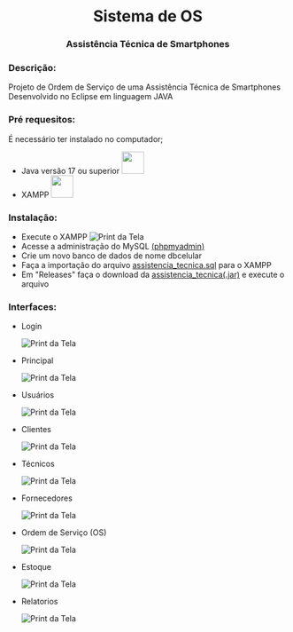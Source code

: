 <h1 align="center">Sistema de OS</h1>
<h3 align="center">Assistência  Técnica de Smartphones</h3>

### Descrição:
<p>Projeto de Ordem de Serviço de uma Assistência Técnica de Smartphones 
 Desenvolvido no Eclipse em linguagem JAVA</p>

### Pré requesitos:
É necessário ter instalado no computador;
* Java versão 17 ou superior <a href="https://www.java.com/pt-BR/" > <img src="https://cdn.jsdelivr.net/gh/devicons/devicon/icons/java/java-original-wordmark.svg" width="40" height="40"/> </a>
* XAMPP  <a href="https://www.apachefriends.org/pt_br/index.html" > <img src="https://static-00.iconduck.com/assets.00/xampp-icon-508x512-hsh5ht6u.png" width="40" height="40" /> </a>

 ### Instalação:
* Execute o XAMPP
  ![Print da Tela](https://github.com/gabpereiraa/sistema_os/blob/main/img/xampp.png)
* Acesse a administração do MySQL [(phpmyadmin)](https://locallhost.me/phpmyadmin)
* Crie um novo banco de dados de nome dbcelular
* Faça a importação do arquivo [assistencia_tecnica.sql](https://github.com/gabpereiraa/sistema_os/blob/main/assistencia_tecnica.sql)
 para o XAMPP
* Em "Releases" faça o download da [assistencia_tecnica(.jar)](https://github.com/gabpereiraa/sistema_os/releases/download/assistencia_tecnica/assistencia_tecnica.jar)  e execute o arquivo
          
### Interfaces:
* Login

  ![Print da Tela](https://github.com/gabpereiraa/sistema_os/blob/main/img/tela_login.png)
* Principal

    ![Print da Tela](https://github.com/gabpereiraa/sistema_os/blob/main/img/tela_principal.png)
* Usuários

     ![Print da Tela](https://github.com/gabpereiraa/sistema_os/blob/main/img/tela_usuario.png)
* Clientes

  ![Print da Tela](https://github.com/gabpereiraa/sistema_os/blob/main/img/tela_cliente.png)
* Técnicos

  ![Print da Tela](https://github.com/gabpereiraa/sistema_os/blob/main/img/tela_tecnico.png)
* Fornecedores

  ![Print da Tela](https://github.com/gabpereiraa/sistema_os/blob/main/img/tela_fornecedores.png)
* Ordem de Serviço (OS)

  ![Print da Tela](https://github.com/gabpereiraa/sistema_os/blob/main/img/tela_os.png)
* Estoque

  ![Print da Tela](https://github.com/gabpereiraa/sistema_os/blob/main/img/tela_estoque.png)
* Relatorios

  ![Print da Tela](https://github.com/gabpereiraa/sistema_os/blob/main/img/tela_relatorio.png)
